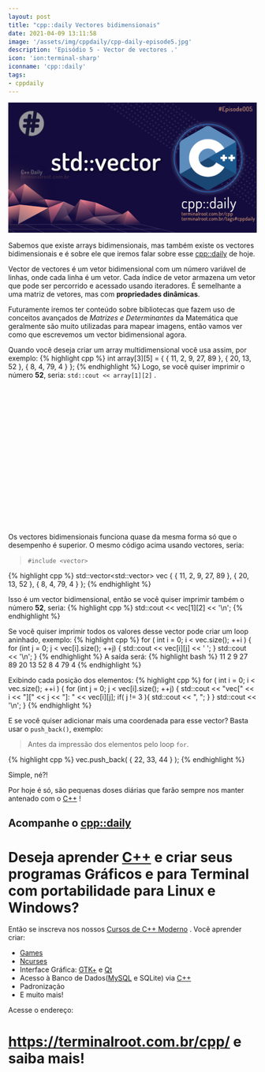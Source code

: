 ```yaml
---
layout: post
title: "cpp::daily Vectores bidimensionais"
date: 2021-04-09 13:11:58
image: '/assets/img/cppdaily/cpp-daily-episode5.jpg'
description: 'Episódio 5 - Vector de vectores .'
icon: 'ion:terminal-sharp'
iconname: 'cpp::daily'
tags:
- cppdaily
---
```


![cpp::daily Vectores bidimensionais](/assets/img/cppdaily/cpp-daily-episode5.jpg)

Sabemos que existe arrays bidimensionais, mas também existe os vectores bidimensionais e é sobre ele que iremos falar sobre esse [cpp::daily](https://terminalroot.com.br/tags#cppdaily) de hoje.

Vector de vectores é um vetor bidimensional com um número variável de linhas, onde cada linha é um vetor. Cada índice de vetor armazena um vetor que pode ser percorrido e acessado usando iteradores. É semelhante a uma matriz de vetores, mas com **propriedades dinâmicas**.

Futuramente iremos ter conteúdo sobre bibliotecas que fazem uso de conceitos avançados de *Matrizes e Determinantes* da Matemática que geralmente são muito utilizadas para mapear imagens, então vamos ver como que escrevemos um vector bidimensional agora.

Quando você deseja criar um array multidimensional você usa assim, por exemplo:
{% highlight cpp %}
int array[3][5] = {  { 11, 2, 9, 27, 89 },
                     { 20, 13, 52 },
                     { 8, 4, 79, 4 }
                  };
{% endhighlight %}
Logo, se você quiser imprimir o número **52**, seria: `std::cout << array[1][2]` .

<!-- QUADRADO -->
<script async src="//pagead2.googlesyndication.com/pagead/js/adsbygoogle.js"></script>
<ins class="adsbygoogle"
style="display:inline-block;width:336px;height:280px"
data-ad-client="ca-pub-2838251107855362"
data-ad-slot="5351066970"></ins>
<script>
(adsbygoogle = window.adsbygoogle || []).push({});
</script>


Os vectores bidimensionais funciona quase da mesma forma só que o desempenho é superior. O mesmo código acima usando vectores, seria:
> `#include <vector>`

{% highlight cpp %}
std::vector<std::vector<int>> vec {  { 11, 2, 9, 27, 89 },
                                      { 20, 13, 52 },
                                      { 8, 4, 79, 4 }
                                  };
{% endhighlight %}

Isso é um vector bidimensional, então se você quiser imprimir também o número **52**, seria:
{% highlight cpp %}
std::cout << vec[1][2] << '\n';
{% endhighlight %}

Se você quiser imprimir todos os valores desse vector pode criar um loop aninhado, exemplo:
{% highlight cpp %}
for ( int i = 0; i < vec.size(); ++i ) {
 for (int j = 0;  j < vec[i].size(); ++j) {
   std::cout << vec[i][j] << ' ';
 }
 std::cout << '\n';
}
{% endhighlight %}
A saída será:
{% highlight bash %}
11 2 9 27 89 
20 13 52 
8 4 79 4 
{% endhighlight %}

Exibindo cada posição dos elementos:
{% highlight cpp %}
  for ( int i = 0; i < vec.size(); ++i ) {
    for (int j = 0;  j < vec[i].size(); ++j) {
      std::cout << "vec[" << i << "][" << j << "]: " << vec[i][j];
      if( j != 3 ){
        std::cout << ", ";
      }
    }
    std::cout << '\n';
  }
{% endhighlight %}

E se você quiser adicionar mais uma coordenada para esse vector? Basta usar o `push_back()`, exemplo:
> Antes da impressão dos elementos pelo loop `for`.

{% highlight cpp %}
vec.push_back( { 22, 33, 44 } );
{% endhighlight %}

Simple, né?!

Por hoje é só, são pequenas doses diárias que farão sempre nos manter antenado com o [C++](https://terminalroot.com.br/cpp/) !

## Acompanhe o [cpp::daily](https://terminalroot.com.br/tags#cppdaily)

# Deseja aprender [C++](https://terminalroot.com.br/cpp/) e criar seus programas Gráficos e para Terminal com portabilidade para Linux e Windows?
Então se inscreva nos nossos [Cursos de C++ Moderno](https://terminalroot.com.br/cpp/) . Você aprender criar:
- [Games](https://terminalroot.com.br/tags#games)
- [Ncurses](https://terminalroot.com.br/2021/02/crie-programas-graficos-no-terminal-com-cpp-e-ncurses.html)
- Interface Gráfica: [GTK+](https://terminalroot.com.br/2020/08/anjuta-o-melhor-ide-para-c-com-gtkmm.html) e [Qt](https://terminalroot.com.br/2021/02/gerencie-suas-contas-financeiras-pessoais-com-terminal-finances.html)
- Acesso à Banco de Dados([MySQL](https://terminalroot.com.br/mysql/) e SQLite) via [C++](https://terminalroot.com.br/cpp/)
- Padronização
- E muito mais!

Acesse o endereço:
# <https://terminalroot.com.br/cpp/> e saiba mais!

<!-- RETANGULO LARGO 2 -->
<script async src="//pagead2.googlesyndication.com/pagead/js/adsbygoogle.js"></script>
<ins class="adsbygoogle"
style="display:block; text-align:center;"
data-ad-layout="in-article"
data-ad-format="fluid"
data-ad-client="ca-pub-2838251107855362"
data-ad-slot="8549252987"></ins>
<script>
(adsbygoogle = window.adsbygoogle || []).push({});
</script>



